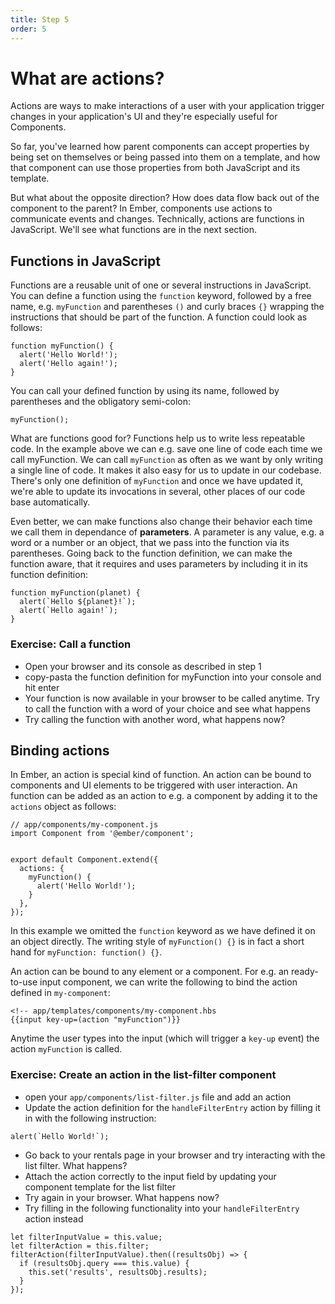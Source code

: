 ```yaml
---
title: Step 5
order: 5
---
```


# What are actions?

Actions are ways to make interactions of a user with your application trigger changes in your application's UI and they're especially useful for Components.

So far, you've learned how parent components can accept properties by being set on themselves or being passed into them on a template, and how that component can use those properties from both JavaScript and its template.

But what about the opposite direction? How does data flow back out of the component to the parent? In Ember, components use actions to communicate events and changes. Technically, actions are functions in JavaScript. We'll see what functions are in the next section.


## Functions in JavaScript

Functions are a reusable unit of one or several instructions in JavaScript. You can define a function using the `function` keyword, followed by a free name, e.g. `myFunction` and parentheses `()` and curly braces `{}` wrapping the instructions that should be part of the function. A function could look as follows:


```
function myFunction() {
  alert('Hello World!');
  alert('Hello again!');  
}
```

You can call your defined function by using its name, followed by parentheses and the obligatory semi-colon:


```
myFunction();
```

What are functions good for? Functions help us to write less repeatable code. In the example above we can e.g. save one line of code each time we call myFunction. We can call `myFunction` as often as we want by only writing a single line of code. It makes it also easy for us to update in our codebase. There's only one definition of `myFunction` and once we have updated it, we're able to update its invocations in several, other places of our code base automatically.

Even better, we can make functions also change their behavior each time we call them in dependance of **parameters**. A parameter is any value, e.g. a word or a number or an object, that we pass into the function via its parentheses. Going back to the function definition, we can make the function aware, that it requires and uses parameters by including it in its function definition:


```
function myFunction(planet) {
  alert(`Hello ${planet}!`);
  alert(`Hello again!`);    
}
```

### Exercise: Call a function

- Open your browser and its console as described in step 1
- copy-pasta the function definition for myFunction into your console and hit enter
- Your function is now available in your browser to be called anytime. Try to call the function with a word of your choice and see what happens
- Try calling the function with another word, what happens now?

## Binding actions

In Ember, an action is special kind of function. An action can be bound to components and UI elements to be triggered with user interaction. An function can be added as an action to e.g. a component by adding it to the `actions` object as follows:


```
// app/components/my-component.js
import Component from '@ember/component';


export default Component.extend({
  actions: {
    myFunction() {
      alert('Hello World!');
    }
  },
});

```

In this example we omitted the `function` keyword as we have defined it on an object directly. The writing style of `myFunction() {}` is in fact a short hand for `myFunction: function() {}`.


An action can be bound to any element or a component. For e.g. an ready-to-use input component, we can write the following to bind the action defined in `my-component`:

```
<!-- app/templates/components/my-component.hbs
{{input key-up=(action "myFunction")}}
```

Anytime the user types into the input (which will trigger a `key-up` event) the action `myFunction` is called.


### Exercise: Create an action in the list-filter component

- open your `app/components/list-filter.js` file and add an action
- Update the action definition for the `handleFilterEntry` action by filling it in with the following instruction:

```
alert(`Hello World!`);
```
- Go back to your rentals page in your browser and try interacting with the list filter. What happens?
- Attach the action correctly to the input field by updating your component template for the list filter
- Try again in your browser. What happens now?
- Try filling in the following functionality into your `handleFilterEntry` action instead
```
let filterInputValue = this.value;
let filterAction = this.filter;
filterAction(filterInputValue).then((resultsObj) => {
  if (resultsObj.query === this.value) {
    this.set('results', resultsObj.results);
  }
});
```
